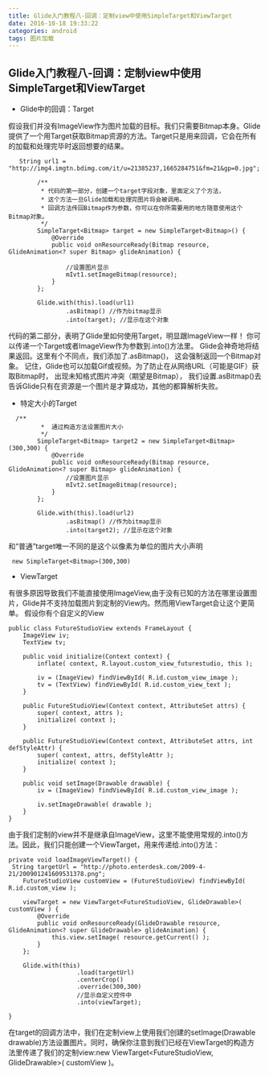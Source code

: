 ```yaml
---
title: Glide入门教程八-回调：定制view中使用SimpleTarget和ViewTarget
date: 2016-10-18 19:33:22
categories: android
tags: 图片加载
---
```

## Glide入门教程八-回调：定制view中使用SimpleTarget和ViewTarget


* Glide中的回调：Target

假设我们并没有ImageView作为图片加载的目标。我们只需要Bitmap本身。Glide提供了一个用Target获取Bitmap资源的方法。Target只是用来回调，它会在所有的加载和处理完毕时返回想要的结果。



```
   String url1 = "http://img4.imgtn.bdimg.com/it/u=21385237,1665284751&fm=21&gp=0.jpg";

        /**
         * 代码的第一部分，创建一个target字段对象，里面定义了个方法，
         * 这个方法一旦Glide加载和处理完图片将会被调用。
         * 回调方法传回Bitmap作为参数，你可以在你所需要用的地方随意使用这个Bitmap对象。
         */
        SimpleTarget<Bitmap> target = new SimpleTarget<Bitmap>() {
            @Override
            public void onResourceReady(Bitmap resource, GlideAnimation<? super Bitmap> glideAnimation) {

                //设置图片显示
                mIvt1.setImageBitmap(resource);
            }
        };

        Glide.with(this).load(url1)
                .asBitmap() //作为bitmap显示
                .into(target); //显示在这个对象
```



代码的第二部分，表明了Glide里如何使用Target，明显跟ImageView一样！
你可以传递一个Target或者ImageView作为参数到.into()方法里。
Glide会神奇地将结果返回。这里有个不同点，我们添加了.asBitmap()，
这会强制返回一个Bitmap对象。
记住，Glide也可以加载Gif或视频。为了防止在从网络URL（可能是GIF）获取Bitmap时，
出现未知格式图片冲突（期望是Bitmap），
我们设置.asBitmap()去告诉Glide只有在资源是一个图片是才算成功，其他的都算解析失败。

* 特定大小的Target

```
  /**
         *  通过构造方法设置图片大小
         */
        SimpleTarget<Bitmap> target2 = new SimpleTarget<Bitmap>(300,300) {
            @Override
            public void onResourceReady(Bitmap resource, GlideAnimation<? super Bitmap> glideAnimation) {
                //设置图片显示
                mIvt2.setImageBitmap(resource);
            }
        };

        Glide.with(this).load(url2)
                .asBitmap() //作为bitmap显示
                .into(target2); //显示在这个对象

```
和“普通”target唯一不同的是这个以像素为单位的图片大小声明
```
 new SimpleTarget<Bitmap>(300,300)
```

* ViewTarget

有很多原因导致我们不能直接使用ImageView,由于没有已知的方法在哪里设置图片，Glide并不支持加载图片到定制的View内。然而用ViewTarget会让这个更简单。
假设你有个自定义的View
```
public class FutureStudioView extends FrameLayout {
    ImageView iv;
    TextView tv;

    public void initialize(Context context) {
        inflate( context, R.layout.custom_view_futurestudio, this );

        iv = (ImageView) findViewById( R.id.custom_view_image );
        tv = (TextView) findViewById( R.id.custom_view_text );
    }

    public FutureStudioView(Context context, AttributeSet attrs) {
        super( context, attrs );
        initialize( context );
    }

    public FutureStudioView(Context context, AttributeSet attrs, int defStyleAttr) {
        super( context, attrs, defStyleAttr );
        initialize( context );
    }

    public void setImage(Drawable drawable) {
        iv = (ImageView) findViewById( R.id.custom_view_image );

        iv.setImageDrawable( drawable );
    }
}
```
由于我们定制的view并不是继承自ImageView，这里不能使用常规的.into()方法。因此，我们只能创建一个ViewTarget，用来传递给.into()方法：


```
private void loadImageViewTarget() {
 String targetUrl = "http://photo.enterdesk.com/2009-4-21/200901241609531378.png";
    FutureStudioView customView = (FutureStudioView) findViewById( R.id.custom_view );

    viewTarget = new ViewTarget<FutureStudioView, GlideDrawable>( customView ) {
        @Override
        public void onResourceReady(GlideDrawable resource, GlideAnimation<? super GlideDrawable> glideAnimation) {
            this.view.setImage( resource.getCurrent() );
        }
    };

    Glide.with(this)
                   .load(targetUrl)
                   .centerCrop()
                   .override(300,300)
                   //显示自定义控件中
                   .into(viewTarget);

}
```


在target的回调方法中，我们在定制view上使用我们创建的setImage(Drawable drawable)方法设置图片。同时，确保你注意到我们已经在ViewTarget的构造方法里传递了我们的定制view:new ViewTarget<FutureStudioView, GlideDrawable>( customView )。

